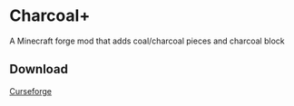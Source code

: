 # Charcoal+

A Minecraft forge mod that adds coal/charcoal pieces and charcoal block

## Download

[Curseforge](https://www.curseforge.com/minecraft/mc-mods/charcoalplus-forge)
